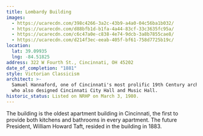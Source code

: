 ```yaml
---
title: Lombardy Building
images:
  - https://ucarecdn.com/398c4266-3a2c-43b9-a4a0-04c56ba1b032/
  - https://ucarecdn.com/d88bfb1d-b1fa-4a44-83cf-33c3635fc95a/
  - https://ucarecdn.com/c6c47a0e-c838-4e74-9dcb-3a8b7855cae8/
  - https://ucarecdn.com/d214f3ec-eeab-405f-bf61-758d7725b19c/
location:
  lat: 39.09935
  lng: -84.51825
address: 322 W Fourth St., Cincinnati, OH 45202
date_of_completion: "1881"
style: Victorian Classicism
architect: >-
  Samuel Hannaford, one of Cincinnati's most prolific 19th Century architects
  who also designed Cincinnati City Hall and Music Hall.
historic_status: Listed on NRHP on March 3, 1980.
---
```


The building is the oldest apartment building in Cincinnati, the first to provide both kitchens and bathrooms in every apartment. The future President, William Howard Taft, resided in the building in 1883.

